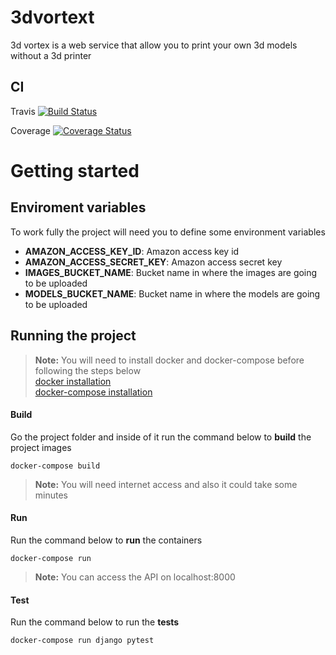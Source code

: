 # 3dvortext
3d vortex is a web service that allow you to print your own 3d models without a 3d printer

## CI
Travis
[![Build Status](https://travis-ci.com/LautaroNavarro/3dvortex.svg?branch=master)](https://travis-ci.com/LautaroNavarro/3dvortex)

Coverage
[![Coverage Status](https://coveralls.io/repos/github/LautaroNavarro/3dvortext/badge.svg?branch=)](https://coveralls.io/github/LautaroNavarro/3dvortext?branch=)

# Getting started

## Enviroment variables

To work fully the project will need you to define some environment variables

- **AMAZON_ACCESS_KEY_ID**: Amazon access key id
- **AMAZON_ACCESS_SECRET_KEY**: Amazon access secret key
- **IMAGES_BUCKET_NAME**: Bucket name in where the images are going to be uploaded
- **MODELS_BUCKET_NAME**: Bucket name in where the models are going to be uploaded


## Running the project

> **Note:** You will need to install docker and docker-compose before following the steps below<br/>
[docker installation](https://docs.docker.com/v17.09/engine/installation/)<br/>
[docker-compose installation](https://docs.docker.com/compose/install/)

#### Build

Go the project folder and inside of it run the command below to **build** the project images

    docker-compose build

> **Note:** You will need internet access and also it could take some minutes

#### Run

Run the command below to **run** the containers

    docker-compose run

> **Note:** You can access the API on localhost:8000

#### Test

Run the command below to run the **tests**

    docker-compose run django pytest
